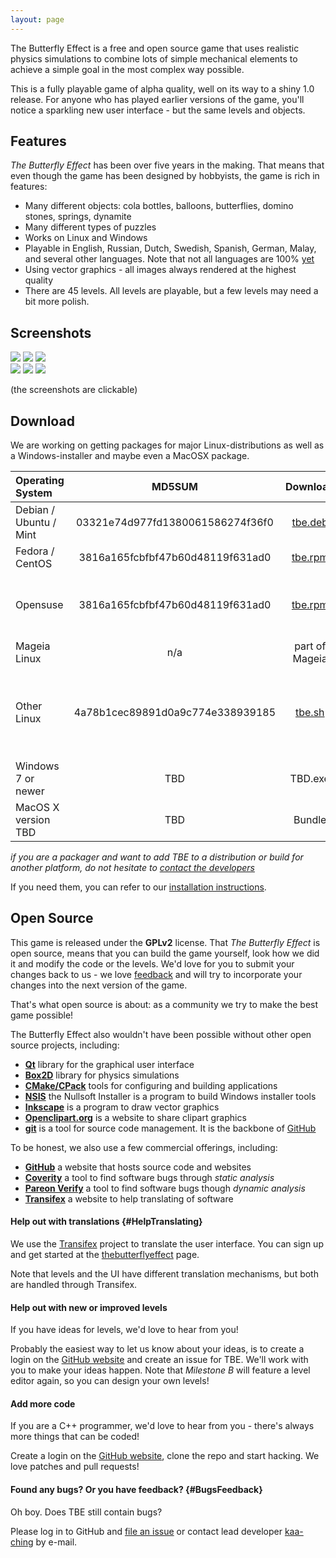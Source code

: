 ```yaml
---
layout: page
---
```


The Butterfly Effect is a free and open source game that uses realistic physics simulations to combine lots of simple mechanical elements to achieve a simple goal in the most complex way possible.

This is a fully playable game of alpha quality, well on its way to a shiny 1.0 release. For anyone who has played earlier versions of the game, you'll notice a sparkling new user interface - but the same levels and objects.

## Features

_The Butterfly Effect_ has been over five years in the making. That means that even though the game has been designed by hobbyists, the game is rich in features:

 * Many different objects: cola bottles, balloons, butterflies, domino stones, springs, dynamite
 * Many different types of puzzles
 * Works on Linux and Windows
 * Playable in English, Russian, Dutch, Swedish, Spanish, German, Malay, and several other languages. Note that not all languages are 100% [yet](#HelpTranslating)
 * Using vector graphics - all images always rendered at the highest quality
 * There are 45 levels. All levels are playable, but a few levels may need a bit more polish.

## Screenshots

<div class="row">
    <div class="col-md-offset-1 col-md-8">
        <div class="row">
            <a class="col-sm-4" data-toggle="lightbox" data-gallery="screenshots" href="{{ "images/lvl-angry-birds2.png" | prepend: site.baseurl }}"><img src="{{ "images/lvl-angry-birds2.png" | prepend: site.baseurl }}" class="img-responsive" /></a>
            <a class="col-sm-4" data-toggle="lightbox" data-gallery="screenshots" href="{{ "images/lvl-draft-dialbforboom.png" | prepend: site.baseurl }}"><img src="{{ "images/lvl-draft-dialbforboom.png" | prepend: site.baseurl }}" class="img-responsive" /></a>
            <a class="col-sm-4" data-toggle="lightbox" data-gallery="screenshots" href="{{ "images/lvl-draft-find-the-message.png" | prepend: site.baseurl }}"><img src="{{ "images/lvl-draft-find-the-message.png" | prepend: site.baseurl }}" class="img-responsive" /></a>
        </div><!-- /.row -->
        <div class="row">
            <a class="col-sm-4" data-toggle="lightbox" data-gallery="screenshots" href="{{ "images/lvl-draft-save-the-butterfly.png" | prepend: site.baseurl }}"><img src="{{ "images/lvl-draft-save-the-butterfly.png" | prepend: site.baseurl }}" class="img-responsive" /></a>
            <a class="col-sm-4" data-toggle="lightbox" data-gallery="screenshots" href="{{ "images/lvl-games-extreme-tux-racer.png" | prepend: site.baseurl }}"><img src="{{ "images/lvl-games-extreme-tux-racer.png" | prepend: site.baseurl }}" class="img-responsive" /></a>
            <a class="col-sm-4" data-toggle="lightbox" data-gallery="screenshots" href="{{ "images/lvl-picnic-picnic-1.png" | prepend: site.baseurl }}"><img src="{{ "images/lvl-picnic-picnic-1.png" | prepend: site.baseurl }}" class="img-responsive" /></a>
        </div><!-- /.row -->
    </div><!-- /.col-md-off-set-1 col-md-8 -->
</div>

(the screenshots are clickable)

## Download

We are working on getting packages for major Linux-distributions as well as a Windows-installer and maybe even a MacOSX package.

| Operating System       |         MD5SUM                   | Download | Notes |
|:-----------------------|:--------------------------------:|:--------:|:------|
| Debian / Ubuntu / Mint | 03321e74d977fd1380061586274f36f0 |  [tbe.deb](https://github.com/kaa-ching/tbe/releases/download/untagged-1c9762fc41c82662ef2a/thebutterflyeffect-0.9.2.1-Linux.deb) | Ubuntu 14.04 or newer |
| Fedora / CentOS        | 3816a165fcbfbf47b60d48119f631ad0 |  [tbe.rpm](https://github.com/kaa-ching/tbe/releases/download/untagged-1c9762fc41c82662ef2a/thebutterflyeffect-0.9.2.1-Linux.rpm) | |
| Opensuse               | 3816a165fcbfbf47b60d48119f631ad0 |  [tbe.rpm](https://github.com/kaa-ching/tbe/releases/download/untagged-1c9762fc41c82662ef2a/thebutterflyeffect-0.9.2.1-Linux.rpm) | Validated to work on Opensuse 13.2 |
| Mageia Linux           |  n/a   |  part of Mageia | |
| Other Linux            | 4a78b1cec89891d0a9c774e338939185 |  [tbe.sh](https://github.com/kaa-ching/tbe/releases/download/untagged-1c9762fc41c82662ef2a/thebutterflyeffect-0.9.2.1-Linux.sh) | Self-extracting archive, make sure to install Qt4 4.7+ |
| Windows 7 or newer     |  TBD   |  TBD.exe | Windows 7 or newer |
| MacOS X version TBD    |  TBD   |  Bundle |  |

_if you are a packager and want to add TBE to a distribution or build for another platform, do not hesitate to [contact the developers](#BugsFeedback)_

If you need them, you can refer to our [installation instructions](install).

## Open Source

This game is released under the **GPLv2** license. That _The Butterfly Effect_ is open source, means that you can build the game yourself, look how we did it and modify the code or the levels. We'd love for you to submit your changes back to us - we love [feedback](#BugsFeedback) and will try to incorporate your changes into the next version of the game.

That's what open source is about: as a community we try to make the best game possible!

The Butterfly Effect also wouldn't have been possible without other open source projects, including:

 * [**Qt**](https://www.qt.io/) library for the graphical user interface
 * [**Box2D**](http://box2d.org/) library for physics simulations
 * [**CMake/CPack**](https://cmake.org) tools for configuring and building applications
 * [**NSIS**](http://nsis.sourceforge.net) the Nullsoft Installer is a program to build Windows installer tools
 * [**Inkscape**](https://inkscape.org/en/) is a program to draw vector graphics
 * [**Openclipart.org**](https://openclipart.org) is a website to share clipart graphics
 * [**git**](https://git-scm.com/) is a tool for source code management. It is the backbone of [GitHub](https://github.com)
 
To be honest, we also use a few commercial offerings, including:

 * [**GitHub**](https://github.com) a website that hosts source code and websites
 * [**Coverity**](https://scan.coverity.com/) a tool to find software bugs through _static analysis_
 * [**Pareon Verify**](https://pareonverify.com) a tool to find software bugs though _dynamic analysis_
 * [**Transifex**](https://www.transifex.com/) a website to help translating of software

#### Help out with translations {#HelpTranslating}

We use the [Transifex](https://www.transifex.com/) project to translate the user interface. You can sign up and get started at the [thebutterflyeffect](https://www.transifex.com/Magic/thebutterflyeffect/) page.

Note that levels and the UI have different translation mechanisms, but both are handled through Transifex.

#### Help out with new or improved levels

If you have ideas for levels, we'd love to hear from you!

Probably the easiest way to let us know about your ideas, is to create a login on the [GitHub website](https://github.com/kaa-ching/tbe) and create an issue for TBE. We'll work with you to make your ideas happen. Note that _Milestone B_ will feature a level editor again, so you can design your own levels!

#### Add more code

If you are a C++ programmer, we'd love to hear from you - there's always more things that can be coded!

Create a login on the [GitHub website](https://github.com/kaa-ching/tbe), clone the repo and start hacking. We love patches and pull requests!

#### Found any bugs? Or you have feedback? {#BugsFeedback}

Oh boy. Does TBE still contain bugs?

Please log in to GitHub and [file an issue](https://github.com/kaa-ching/tbe/issues) or contact lead developer [kaa-ching](https://github.com/kaa-ching) by e-mail.
